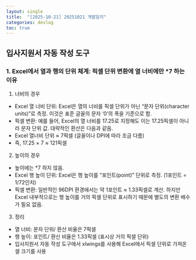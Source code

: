 ```yaml
---
layout: single
title:  "[2025-10-21] 20251021 개발일지"
categories: devlog
toc: true
---
```


## 입사지원서 자동 작성 도구

### 1. Excel에서 열과 행의 단위 체계: 픽셀 단위 변환에 열 너비에만 *7 하는 이유
1. 너비의 경우
  - Excel 열 너비 단위: Excel은 열의 너비를 픽셀 단위가 아닌 “문자 단위(character units)”로 측정. 이것은 표준 글꼴의 문자 ‘0’의 폭을 기준으로 함.
  - 픽셀 변환: 예를 들어, Excel의 열 너비를 17.25로 지정해도 이는 17.25픽셀이 아니라 문자 단위 값. 대략적인 환산은 다음과 같음.
  - Excel 열너비 단위 ≈ 7픽셀 (글꼴이나 DPI에 따라 조금 다름)
  - 즉, 17.25 × 7 ≈ 121픽셀
2. 높이의 경우
  - 높이에는 *7 하지 않음.
  - Excel 행 높이 단위: Excel은 행 높이를 “포인트(point)” 단위로 측정. (1포인트 = 1/72인치)
  - 픽셀 변환: 일반적인 96DPI 환경에서는 약 1포인트 ≈ 1.33픽셀로 계산. 하지만 Excel 내부적으로는 행 높이를 거의 픽셀 단위로 표시하기 때문에 별도의 변환 배수가 필요 없음.
3. 정리
- 열 너비: 문자 단위/ 환산 비율은 7픽셀
- 행 높이: 포인트/ 환신 비율은 1.33픽셀 (표시상 거의 픽셀 단위)
- 입사지원서 자동 작성 도구에서 xlwings를 사용해 Excel에서 픽셀 단위로 가져온 셀 크기를 사용
